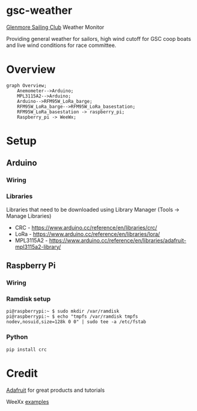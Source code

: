 # gsc-weather

[Glenmore Sailing Club](https://www.glenmoresailingclub.com/) Weather Monitor

Providing general weather for sailors, high wind cutoff for GSC coop boats and
live wind conditions for race committee.

# Overview

```mermaid
graph Overview;
    Anemometer-->Arduino;
    MPL3115A2-->Arduino;
    Arduino-->RFM95W_LoRa_barge;
    RFM95W_LoRa_barge-->RFM95W_LoRa_basestation;
    RFM95W_LoRa_basestation -> raspberry_pi;
    Raspberry_pi -> WeeWx;
```

# Setup

## Arduino

### Wiring

### Libraries

Libraries that need to be downloaded using Library Manager (Tools -> Manage Libraries)
* CRC - https://www.arduino.cc/reference/en/libraries/crc/
* LoRa - https://www.arduino.cc/reference/en/libraries/lora/
* MPL3115A2 - https://www.arduino.cc/reference/en/libraries/adafruit-mpl3115a2-library/

## Raspberry Pi

### Wiring

### Ramdisk setup
```
pi@raspberrypi:~ $ sudo mkdir /var/ramdisk
pi@raspberrypi:~ $ echo "tmpfs /var/ramdisk tmpfs nodev,nosuid,size=128k 0 0" | sudo tee -a /etc/fstab
```

### Python
```
pip install crc
```

# Credit

[Adafruit](https://www.adafruit.com) for great products and tutorials

WeeXx [examples](https://github.com/weewx/weewx/wiki/i2C-sensor-and-other-python-scripts)